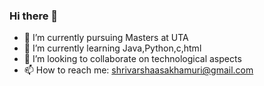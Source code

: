 ### Hi there 👋


- 🔭 I’m currently pursuing Masters at UTA
- 🌱 I’m currently learning Java,Python,c,html
- 👯 I’m looking to collaborate on technological aspects
- 📫 How to reach me: shrivarshaasakhamuri@gmail.com

